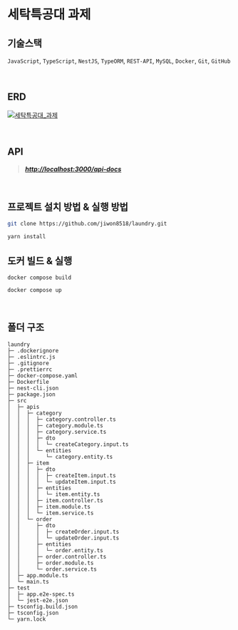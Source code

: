 # 세탁특공대 과제

## 기술스택
`JavaScript`, `TypeScript`, `NestJS`, `TypeORM`, `REST-API`, `MySQL`, `Docker`, `Git`, `GitHub`

<br/>

## ERD
[![세탁특공대_과제](https://user-images.githubusercontent.com/91056667/168954713-2344fe6a-03ef-49ca-b327-299cc12566be.png)](https://www.erdcloud.com/d/2CNTf97LveZ9eFaw)

<br/>

## API
>***[http://localhost:3000/api-docs](http://localhost:3000/api-docs)***

<br/>

## 프로젝트 설치 방법 & 실행 방법
``` bash
git clone https://github.com/jiwon8518/laundry.git

yarn install
```
## 도커 빌드 & 실행
```
docker compose build

docker compose up
```
<br/>


## 폴더 구조
```
laundry
├─ .dockerignore
├─ .eslintrc.js
├─ .gitignore
├─ .prettierrc
├─ docker-compose.yaml
├─ Dockerfile
├─ nest-cli.json
├─ package.json
├─ src
│  ├─ apis
│  │  ├─ category
│  │  │  ├─ category.controller.ts
│  │  │  ├─ category.module.ts
│  │  │  ├─ category.service.ts
│  │  │  ├─ dto
│  │  │  │  └─ createCategory.input.ts
│  │  │  └─ entities
│  │  │     └─ category.entity.ts
│  │  ├─ item
│  │  │  ├─ dto
│  │  │  │  ├─ createItem.input.ts
│  │  │  │  └─ updateItem.input.ts
│  │  │  ├─ entities
│  │  │  │  └─ item.entity.ts
│  │  │  ├─ item.controller.ts
│  │  │  ├─ item.module.ts
│  │  │  └─ item.service.ts
│  │  └─ order
│  │     ├─ dto
│  │     │  ├─ createOrder.input.ts
│  │     │  └─ updateOrder.input.ts
│  │     ├─ entities
│  │     │  └─ order.entity.ts
│  │     ├─ order.controller.ts
│  │     ├─ order.module.ts
│  │     └─ order.service.ts
│  ├─ app.module.ts
│  └─ main.ts
├─ test
│  ├─ app.e2e-spec.ts
│  └─ jest-e2e.json
├─ tsconfig.build.json
├─ tsconfig.json
└─ yarn.lock

```
